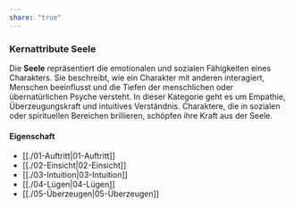 ```yaml
---
share: "true"
---
```

### Kernattribute Seele  
  
Die **Seele** repräsentiert die emotionalen und sozialen Fähigkeiten eines Charakters. Sie beschreibt, wie ein Charakter mit anderen interagiert, Menschen beeinflusst und die Tiefen der menschlichen oder übernatürlichen Psyche versteht. In dieser Kategorie geht es um Empathie, Überzeugungskraft und intuitives Verständnis. Charaktere, die in sozialen oder spirituellen Bereichen brillieren, schöpfen ihre Kraft aus der Seele.  
  
#### Eigenschaft  
  
- [[./01-Auftritt|01-Auftritt]]  
- [[./02-Einsicht|02-Einsicht]]  
- [[./03-Intuition|03-Intuition]]  
- [[./04-Lügen|04-Lügen]]  
- [[./05-Überzeugen|05-Überzeugen]]